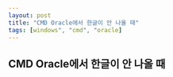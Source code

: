 ```yaml
---
layout: post
title: "CMD Oracle에서 한글이 안 나올 때"
tags: [windows", "cmd", "oracle]
---
```

<h2>CMD Oracle에서 한글이 안 나올 때</h2>
